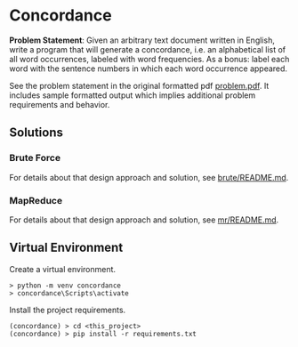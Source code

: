 # Concordance

**Problem Statement**: Given an arbitrary text document written in English,
write a program that will generate a concordance, i.e. an alphabetical list
of all word occurrences, labeled with word frequencies. As a bonus: label
each word with the sentence numbers in which each word occurrence appeared.

See the problem statement in the original formatted pdf
[problem.pdf](problem.pdf). It includes sample formatted output which
implies additional problem requirements and behavior.

## Solutions

### Brute Force
For details about that design approach and solution,
see [brute/README.md](brute/README.md).

### MapReduce
For details about that design approach and solution,
see [mr/README.md](mr/README.md).

## Virtual Environment

Create a virtual environment.
```
> python -m venv concordance
> concordance\Scripts\activate
```

Install the project requirements.
```
(concordance) > cd <this_project>
(concordance) > pip install -r requirements.txt
```
